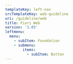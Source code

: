 ```yaml
---
templateKey: left-nav
srcTemplateKey: web-guideline
uri: /guideline/web
title: Fiori Web
version: '1.03'
leftmenu:
  menu:
    - subItem: Foundation
    - submenu:
        items:
          - subItem: Button
---
```


